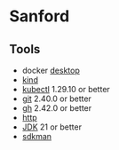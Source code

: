 # Sanford

## Tools

* docker [desktop](https://docs.docker.com/desktop/)
* [kind](https://kind.sigs.k8s.io/docs/user/quick-start/#installation) 
* [kubectl](https://kubernetes.io/docs/tasks/tools/#kubectl) 1.29.10 or better
* [git](https://git-scm.com/downloads) 2.40.0 or better
* [gh](https://github.com/cli/cli) 2.42.0 or better
* [http](https://httpie.io/)
* [JDK](http://openjdk.java.net/install/) 21 or better
* [sdkman](https://sdkman.io)
